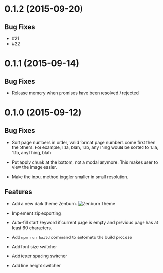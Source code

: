 <a name="0.1.2"></a>
# 0.1.2 (2015-09-20)

## Bug Fixes

- \#21
- \#22

<a name="0.1.1"></a>
# 0.1.1 (2015-09-14)

## Bug Fixes

- Release memory when promises have been resolved / rejected

<a name="0.1.0"></a>
# 0.1.0 (2015-09-12)

## Bug Fixes

- Sort page numbers in order, valid format page numbers come first then the others.
For example, 1.1a, blah, 1.1b, anyThing would be sorted to 1.1a, 1.1b, anyThing, blah

- Put apply chunk at the bottom, not a modal anymore. This makes user to view the image easier.

- Make the input method toggler smaller in small resolution.


## Features

- Add a new dark theme Zenburn.
![Zenburn Theme](https://raw.githubusercontent.com/kmsheng/ketaka-lite/master/files/documentation/ketaka-lite-zenburn.png)

- Implement zip exporting.

- Auto-fill start keyword if current page is empty and previous page has at least 60 characters.

- Add `npm run build` command to automate the build process

- Add font size switcher

- Add letter spacing switcher

- Add line height switcher

